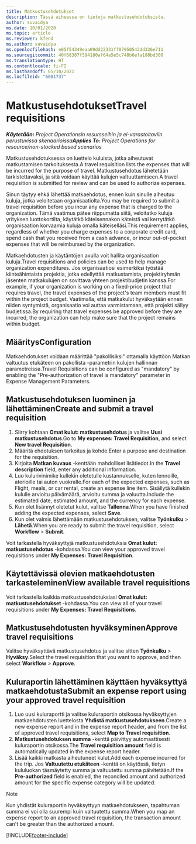 ```yaml
---
title: Matkustusehdotukset
description: Tässä aiheessa on tietoja matkustusehdotuksista.
author: suvaidya
ms.date: 10/01/2020
ms.topic: article
ms.reviewer: kfend
ms.author: suvaidya
ms.openlocfilehash: e05f54349eaa09dd22331ff07950542dd326e711
ms.sourcegitcommit: 40f68387f594180af64a5e5c748b6efa188bd300
ms.translationtype: HT
ms.contentlocale: fi-FI
ms.lasthandoff: 05/10/2021
ms.locfileid: "6001737"
---
```

# <a name="travel-requisitions"></a><span data-ttu-id="64604-103">Matkustusehdotukset</span><span class="sxs-lookup"><span data-stu-id="64604-103">Travel requisitions</span></span>

<span data-ttu-id="64604-104">_**Käytetään:** Project Operationsin resursseihin ja ei-varastoitaviin perustuvissa skenaarioissa_</span><span class="sxs-lookup"><span data-stu-id="64604-104">_**Applies To:** Project Operations for resource/non-stocked based scenarios_</span></span>

<span data-ttu-id="64604-105">Matkustusehdotuksessa on luettelo kuluista, jotka aiheutuvat matkustamisen tarkoituksesta.</span><span class="sxs-lookup"><span data-stu-id="64604-105">A travel requisition lists the expenses that will be incurred for the purpose of travel.</span></span> <span data-ttu-id="64604-106">Matkustusehdotus lähetetään tarkistettavaksi, ja sitä voidaan käyttää kulujen valtuuttamiseen.</span><span class="sxs-lookup"><span data-stu-id="64604-106">A travel requisition is submitted for review and can be used to authorize expenses.</span></span>

<span data-ttu-id="64604-107">Sinun täytyy ehkä lähettää matkaehdotus, ennen kuin sinulle aiheutuu kuluja, jotka veloitetaan organisaatiolta.</span><span class="sxs-lookup"><span data-stu-id="64604-107">You may be required to submit a travel requisition before you incur any expense that is charged to the organization.</span></span> <span data-ttu-id="64604-108">Tämä vaatimus pätee riippumatta siitä, veloitatko kuluja yrityksen luottokortilta, käytätkö käteisennakon käteistä vai kerrytätkö organisaation korvaamia kuluja omalla käteiselläsi.</span><span class="sxs-lookup"><span data-stu-id="64604-108">This requirement applies, regardless of whether you charge expenses to a corporate credit card, spend cash that you received from a cash advance, or incur out-of-pocket expenses that will be reimbursed by the organization.</span></span>

<span data-ttu-id="64604-109">Matkaehdotusten ja käytäntöjen avulla voit hallita organisaation kuluja.</span><span class="sxs-lookup"><span data-stu-id="64604-109">Travel requisitions and policies can be used to help manage organization expenditures.</span></span> <span data-ttu-id="64604-110">Jos organisaatiosi esimerkiksi työstää kiinteähintaista projektia, jotka edellyttää matkustamista, projektiryhmän jäsenten matkakulujen on sovittava yhteen projektibudjetin kanssa.</span><span class="sxs-lookup"><span data-stu-id="64604-110">For example, if your organization is working on a fixed-price project that requires travel, the travel expenses of the project's team members must fit within the project budget.</span></span> <span data-ttu-id="64604-111">Vaatimalla, että matkakulut hyväksytään ennen niiden syntymistä, organisaatio voi auttaa varmistamaan, että projekti säilyy budjetissa.</span><span class="sxs-lookup"><span data-stu-id="64604-111">By requiring that travel expenses be approved before they are incurred, the organization can help make sure that the project remains within budget.</span></span>

## <a name="configuration"></a><span data-ttu-id="64604-112">Määritys</span><span class="sxs-lookup"><span data-stu-id="64604-112">Configuration</span></span> 

<span data-ttu-id="64604-113">Matkaehdotukset voidaan määrittää "pakollisiksi" ottamalla käyttöön Matkan valtuutus etukäteen on pakollista -parametrin kulujen hallinnan parametreissa.</span><span class="sxs-lookup"><span data-stu-id="64604-113">Travel Requisitions can be configured as "mandatory" by enabling the "Pre-authorization of travel is mandatory" parameter in Expense Management Parameters.</span></span> 

## <a name="create-and-submit-a-travel-requisition"></a><span data-ttu-id="64604-114">Matkustusehdotuksen luominen ja lähettäminen</span><span class="sxs-lookup"><span data-stu-id="64604-114">Create and submit a travel requisition</span></span>

1. <span data-ttu-id="64604-115">Siirry kohtaan **Omat kulut: matkustusehdotus** ja valitse **Uusi matkustusehdotus**.</span><span class="sxs-lookup"><span data-stu-id="64604-115">Go to **My expenses: Travel Requisition**, and select **New travel Requisition**.</span></span>
2. <span data-ttu-id="64604-116">Määritä ehdotuksen tarkoitus ja kohde.</span><span class="sxs-lookup"><span data-stu-id="64604-116">Enter a purpose and destination for the requisition.</span></span>
3. <span data-ttu-id="64604-117">Kirjoita **Matkan kuvaus** -kenttään mahdolliset lisätiedot.</span><span class="sxs-lookup"><span data-stu-id="64604-117">In the  **Travel description** field, enter any additional information.</span></span> 
4. <span data-ttu-id="64604-118">Luo kulurivinimike kullekin oletetulle kustannukselle, kuten lennoille, aterioille tai auton vuokralle.</span><span class="sxs-lookup"><span data-stu-id="64604-118">For each of the expected expenses, such as Flight, meals, or car rental, create an expense line item.</span></span> <span data-ttu-id="64604-119">Sisällytä kullekin kululle arvioitu päivämäärä, arvioitu summa ja valuutta.</span><span class="sxs-lookup"><span data-stu-id="64604-119">Include the estimated date, estimated amount, and the currency for each expense.</span></span> 
5. <span data-ttu-id="64604-120">Kun olet lisännyt oletetut kulut, valitse **Tallenna**.</span><span class="sxs-lookup"><span data-stu-id="64604-120">When you have finished adding the expected expenses, select **Save**.</span></span>
6. <span data-ttu-id="64604-121">Kun olet valmis lähettämään matkustusehdotuksen, valitse **Työnkulku** > **Lähetä**.</span><span class="sxs-lookup"><span data-stu-id="64604-121">When you are ready to submit the travel requisition, select **Workflow** > **Submit**.</span></span>

<span data-ttu-id="64604-122">Voit tarkastella hyväksyttyjä matkustusehdotuksia **Omat kulut: matkustusehdotus** -kohdassa.</span><span class="sxs-lookup"><span data-stu-id="64604-122">You can view your approved travel requisitions under **My Expenses: Travel Requisition**.</span></span> 

## <a name="view-available-travel-requisitions"></a><span data-ttu-id="64604-123">Käytettävissä olevien matkaehdotusten tarkasteleminen</span><span class="sxs-lookup"><span data-stu-id="64604-123">View available travel requisitions</span></span>

<span data-ttu-id="64604-124">Voit tarkastella kaikkia matkustusehdotuksiasi **Omat kulut: matkustusehdotukset** -kohdassa.</span><span class="sxs-lookup"><span data-stu-id="64604-124">You can view all of your travel requisitions under **My Expenses: Travel Requisitions**.</span></span>

## <a name="approve-travel-requisitions"></a><span data-ttu-id="64604-125">Matkustusehdotusten hyväksyminen</span><span class="sxs-lookup"><span data-stu-id="64604-125">Approve travel requisitions</span></span>

<span data-ttu-id="64604-126">Valitse hyväksyttävä matkustusehdotus ja valitse sitten **Työnkulku** > **Hyväksy**.</span><span class="sxs-lookup"><span data-stu-id="64604-126">Select the travel requisition that you want to approve, and then select **Workflow** > **Approve**.</span></span>  

## <a name="submit-an-expense-report-using-your-approved-travel-requisition"></a><span data-ttu-id="64604-127">Kuluraportin lähettäminen käyttäen hyväksyttyä matkaehdotusta</span><span class="sxs-lookup"><span data-stu-id="64604-127">Submit an expense report using your approved travel requisition</span></span>

1. <span data-ttu-id="64604-128">Luo uusi kuluraportti ja valitse kuluraportin otsikossa hyväksyttyjen matkaehdotusten luettelosta **Yhdistä matkustusehdotukseen**.</span><span class="sxs-lookup"><span data-stu-id="64604-128">Create a new expense report and in the expense report header, and from the list of approved travel requisitions, select **Map to Travel requisition**.</span></span>
2. <span data-ttu-id="64604-129">**Matkustusehdotuksen summa** -kenttä päivittyy automaattisesti kuluraportin otsikossa.</span><span class="sxs-lookup"><span data-stu-id="64604-129">The **Travel requisition amount** field is automatically updated in the expense report header.</span></span>
3. <span data-ttu-id="64604-130">Lisää kaikki matkasta aiheutuneet kulut.</span><span class="sxs-lookup"><span data-stu-id="64604-130">Add each expense incurred for the trip.</span></span> <span data-ttu-id="64604-131">Jos **Valtuutettu etukäteen** -kenttä on käytössä, tietyn kululuokan täsmäytetty summa ja valtuutettu summa päivitetään.</span><span class="sxs-lookup"><span data-stu-id="64604-131">If the **Pre-authorized** field is enabled, the reconciled amount and authorized amount for the specific expense category will be updated.</span></span>

> [!NOTE]
> <span data-ttu-id="64604-132">Kun yhdistät kuluraportin hyväksyttyyn matkaehdotukseen, tapahtuman summa ei voi olla suurempi kuin valtuutettu summa.</span><span class="sxs-lookup"><span data-stu-id="64604-132">When you map an expense report to an approved travel requisition, the transaction amount can't be greater than the authorized amount.</span></span> 


[!INCLUDE[footer-include](../includes/footer-banner.md)]